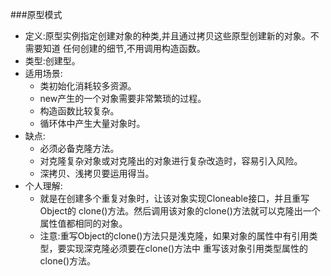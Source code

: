 ###原型模式
- 定义:原型实例指定创建对象的种类,并且通过拷贝这些原型创建新的对象。不需要知道
    任何创建的细节,不用调用构造函数。
- 类型:创建型。
- 适用场景:   
    + 类初始化消耗较多资源。
    + new产生的一个对象需要非常繁琐的过程。
    + 构造函数比较复杂。
    + 循环体中产生大量对象时。
- 缺点:
    + 必须必备克隆方法。
    + 对克隆复杂对象或对克隆出的对象进行复杂改造时，容易引入风险。
    + 深拷贝、浅拷贝要运用得当。
- 个人理解:   
    + 就是在创建多个重复对象时，让该对象实现Cloneable接口，并且重写Object的
        clone()方法。然后调用该对象的clone()方法就可以克隆出一个属性值都相同的对象。
    + 注意:重写Object的clone()方法只是浅克隆，如果对象的属性中有引用类型，要实现深克隆必须要在clone()方法中
        重写该对象引用类型属性的clone()方法。   
                     